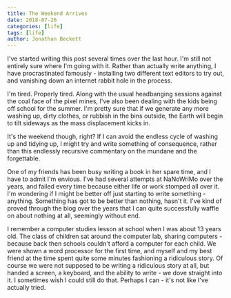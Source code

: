 ```yaml
---
title: The Weekend Arrives
date: 2018-07-26
categories: [life]
tags: [life]
author: Jonathan Beckett
---
```


I've started writing this post several times over the last hour. I'm still not entirely sure where I'm going with it. Rather than actually write anything, I have procrastinated famously - installing two different text editors to try out, and vanishing down an internet rabbit hole in the process.

I'm tired. Properly tired. Along with the usual headbanging sessions against the coal face of the pixel mines, I've also been dealing with the kids being off school for the summer. I'm pretty sure that if we generate any more washing up, dirty clothes, or rubbish in the bins outside, the Earth will begin to tilt sideways as the mass displacement kicks in.

It's the weekend though, right? If I can avoid the endless cycle of washing up and tidying up, I might try and write something of consequence, rather than this endlessly recursive commentary on the mundane and the forgettable.

One of my friends has been busy writing a book in her spare time, and I have to admit I'm envious. I've had several attempts at NaNoWriMo over the years, and failed every time because either life or work stomped all over it. I'm wondering if I might be better off just starting to write something - anything. Something has got to be better than nothing, hasn't it. I've kind of proved through the blog over the years that I can quite successfully waffle on about nothing at all, seemingly without end.

I remember a computer studies lesson at school when I was about 13 years old. The class of children sat around the computer lab, sharing computers - because back then schools couldn't afford a computer for each child. We were shown a word processor for the first time, and myself and my best friend at the time spent quite some minutes fashioning a ridiculous story. Of course we were not supposed to be writing a ridiculous story at all, but handed a screen, a keyboard, and the ability to write - we dove straight into it. I sometimes wish I could still do that. Perhaps I can - it's not like I've actually tried.